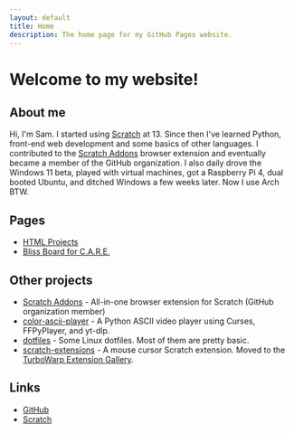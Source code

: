 ```yaml
---
layout: default
title: Home
description: The home page for my GitHub Pages website.
---
```


# Welcome to my website!


## About me

Hi, I'm Sam. I started using [Scratch](https://scratch.mit.edu) at 13. Since then I've learned Python, front-end web development and some basics of other languages. I contributed to the [Scratch Addons](https://scratchaddons.com) browser extension and eventually became a member of the GitHub organization. I also daily drove the Windows 11 beta, played with virtual machines, got a Raspberry Pi 4, dual booted Ubuntu, and ditched Windows a few weeks later. Now I use Arch BTW.

## Pages

* [HTML Projects](projects.html)
* [Bliss Board for C.A.R.E.](blissboard)

## Other projects

* [Scratch Addons](https://scratchaddons.com) - All-in-one browser extension for Scratch (GitHub organization member)
* [color-ascii-player](https://gitHub.com/Samq64/color-ascii) - A Python ASCII video player using Curses, FFPyPlayer, and yt-dlp.
* [dotfiles](https://gitHub.com/Samq64/dotfiles) - Some Linux dotfiles. Most of them are pretty basic.
* [scratch-extensions](https://github.com/Samq64/scratch-extensions) - A mouse cursor Scratch extension. Moved to the [TurboWarp Extension Gallery](https://github.com/TurboWarp/extensions/).

## Links

* [GitHub](https://github.com/Samq64)
* [Scratch](https://scratch.mit.edu/users/knotrocket)
